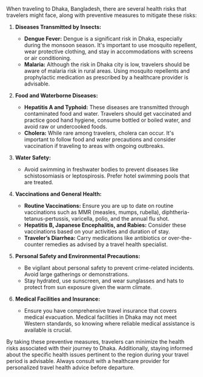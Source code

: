 When traveling to Dhaka, Bangladesh, there are several health risks that travelers might face, along with preventive measures to mitigate these risks:

1. **Diseases Transmitted by Insects:**
   - **Dengue Fever:** Dengue is a significant risk in Dhaka, especially during the monsoon season. It's important to use mosquito repellent, wear protective clothing, and stay in accommodations with screens or air conditioning.
   - **Malaria:** Although the risk in Dhaka city is low, travelers should be aware of malaria risk in rural areas. Using mosquito repellents and prophylactic medication as prescribed by a healthcare provider is advisable.

2. **Food and Waterborne Diseases:**
   - **Hepatitis A and Typhoid:** These diseases are transmitted through contaminated food and water. Travelers should get vaccinated and practice good hand hygiene, consume bottled or boiled water, and avoid raw or undercooked foods.
   - **Cholera:** While rare among travelers, cholera can occur. It's important to follow food and water precautions and consider vaccination if traveling to areas with ongoing outbreaks.

3. **Water Safety:**
   - Avoid swimming in freshwater bodies to prevent diseases like schistosomiasis or leptospirosis. Prefer hotel swimming pools that are treated.

4. **Vaccinations and General Health:**
   - **Routine Vaccinations:** Ensure you are up to date on routine vaccinations such as MMR (measles, mumps, rubella), diphtheria-tetanus-pertussis, varicella, polio, and the annual flu shot.
   - **Hepatitis B, Japanese Encephalitis, and Rabies:** Consider these vaccinations based on your activities and duration of stay.
   - **Traveler’s Diarrhea:** Carry medications like antibiotics or over-the-counter remedies as advised by a travel health specialist.

5. **Personal Safety and Environmental Precautions:**
   - Be vigilant about personal safety to prevent crime-related incidents. Avoid large gatherings or demonstrations. 
   - Stay hydrated, use sunscreen, and wear sunglasses and hats to protect from sun exposure given the warm climate.

6. **Medical Facilities and Insurance:**
   - Ensure you have comprehensive travel insurance that covers medical evacuation. Medical facilities in Dhaka may not meet Western standards, so knowing where reliable medical assistance is available is crucial.

By taking these preventive measures, travelers can minimize the health risks associated with their journey to Dhaka. Additionally, staying informed about the specific health issues pertinent to the region during your travel period is advisable. Always consult with a healthcare provider for personalized travel health advice before departure.
```